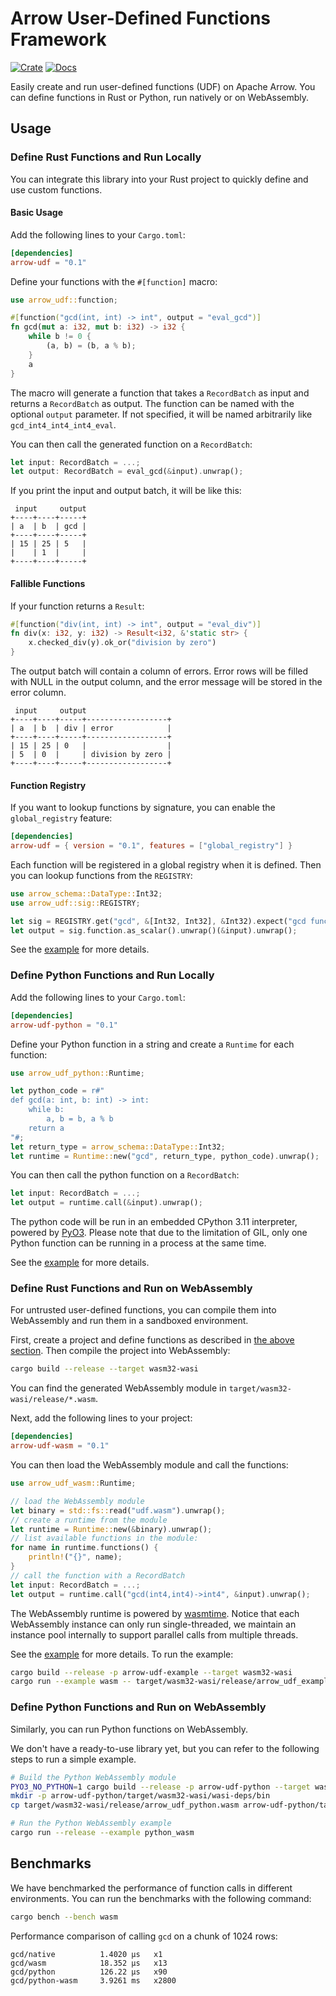 # Arrow User-Defined Functions Framework

[![Crate](https://img.shields.io/crates/v/arrow-udf.svg)](https://crates.io/crates/arrow-udf)
[![Docs](https://docs.rs/arrow-udf/badge.svg)](https://docs.rs/arrow-udf)

Easily create and run user-defined functions (UDF) on Apache Arrow.
You can define functions in Rust or Python, run natively or on WebAssembly.

## Usage

### Define Rust Functions and Run Locally

You can integrate this library into your Rust project to quickly define and use custom functions.

#### Basic Usage

Add the following lines to your `Cargo.toml`:

```toml
[dependencies]
arrow-udf = "0.1"
```

Define your functions with the `#[function]` macro:

```rust
use arrow_udf::function;

#[function("gcd(int, int) -> int", output = "eval_gcd")]
fn gcd(mut a: i32, mut b: i32) -> i32 {
    while b != 0 {
        (a, b) = (b, a % b);
    }
    a
}
```

The macro will generate a function that takes a `RecordBatch` as input and returns a `RecordBatch` as output.
The function can be named with the optional `output` parameter.
If not specified, it will be named arbitrarily like `gcd_int4_int4_int4_eval`.

You can then call the generated function on a `RecordBatch`:

```rust
let input: RecordBatch = ...;
let output: RecordBatch = eval_gcd(&input).unwrap();
```

If you print the input and output batch, it will be like this:

```text
 input     output
+----+----+-----+
| a  | b  | gcd |
+----+----+-----+
| 15 | 25 | 5   |
|    | 1  |     |
+----+----+-----+
```

#### Fallible Functions

If your function returns a `Result`:

```rust
#[function("div(int, int) -> int", output = "eval_div")]
fn div(x: i32, y: i32) -> Result<i32, &'static str> {
    x.checked_div(y).ok_or("division by zero")
}
```

The output batch will contain a column of errors. Error rows will be filled with NULL in the output column,
and the error message will be stored in the error column.

```text
 input     output
+----+----+-----+------------------+
| a  | b  | div | error            |
+----+----+-----+------------------+
| 15 | 25 | 0   |                  |
| 5  | 0  |     | division by zero |
+----+----+-----+------------------+
```

#### Function Registry

If you want to lookup functions by signature, you can enable the `global_registry` feature:

```toml
[dependencies]
arrow-udf = { version = "0.1", features = ["global_registry"] }
```

Each function will be registered in a global registry when it is defined.
Then you can lookup functions from the `REGISTRY`:

```rust
use arrow_schema::DataType::Int32;
use arrow_udf::sig::REGISTRY;

let sig = REGISTRY.get("gcd", &[Int32, Int32], &Int32).expect("gcd function");
let output = sig.function.as_scalar().unwrap()(&input).unwrap();
```

See the [example](./arrow-udf/examples/rust.rs) for more details.

### Define Python Functions and Run Locally

Add the following lines to your `Cargo.toml`:

```toml
[dependencies]
arrow-udf-python = "0.1"
```

Define your Python function in a string and create a `Runtime` for each function:

```rust
use arrow_udf_python::Runtime;

let python_code = r#"
def gcd(a: int, b: int) -> int:
    while b:
        a, b = b, a % b
    return a
"#;
let return_type = arrow_schema::DataType::Int32;
let runtime = Runtime::new("gcd", return_type, python_code).unwrap();
```

You can then call the python function on a `RecordBatch`:

```rust
let input: RecordBatch = ...;
let output = runtime.call(&input).unwrap();
```

The python code will be run in an embedded CPython 3.11 interpreter, powered by [PyO3](pyo3.rs).
Please note that due to the limitation of GIL, only one Python function can be running in a process at the same time.

See the [example](./arrow-udf-python/examples/python.rs) for more details.

### Define Rust Functions and Run on WebAssembly

For untrusted user-defined functions, you can compile them into WebAssembly and run them in a sandboxed environment.

First, create a project and define functions as described in [the above section](#define-rust-functions-and-run-locally).
Then compile the project into WebAssembly:

```sh
cargo build --release --target wasm32-wasi
```

You can find the generated WebAssembly module in `target/wasm32-wasi/release/*.wasm`.

Next, add the following lines to your project:

```toml
[dependencies]
arrow-udf-wasm = "0.1"
```

You can then load the WebAssembly module and call the functions:

```rust
use arrow_udf_wasm::Runtime;

// load the WebAssembly module
let binary = std::fs::read("udf.wasm").unwrap();
// create a runtime from the module
let runtime = Runtime::new(&binary).unwrap();
// list available functions in the module:
for name in runtime.functions() {
    println!("{}", name);
}
// call the function with a RecordBatch
let input: RecordBatch = ...;
let output = runtime.call("gcd(int4,int4)->int4", &input).unwrap();
```

The WebAssembly runtime is powered by [wasmtime](https://wasmtime.dev/). 
Notice that each WebAssembly instance can only run single-threaded, we maintain an instance pool internally to support parallel calls from multiple threads.

See the [example](./arrow-udf-wasm/examples/wasm.rs) for more details. To run the example:

```sh
cargo build --release -p arrow-udf-example --target wasm32-wasi
cargo run --example wasm -- target/wasm32-wasi/release/arrow_udf_example.wasm
```

### Define Python Functions and Run on WebAssembly

Similarly, you can run Python functions on WebAssembly.

We don't have a ready-to-use library yet, but you can refer to the following steps to run a simple example.

```sh
# Build the Python WebAssembly module
PYO3_NO_PYTHON=1 cargo build --release -p arrow-udf-python --target wasm32-wasi
mkdir -p arrow-udf-python/target/wasm32-wasi/wasi-deps/bin
cp target/wasm32-wasi/release/arrow_udf_python.wasm arrow-udf-python/target/wasm32-wasi/wasi-deps/bin/python.wasm

# Run the Python WebAssembly example
cargo run --release --example python_wasm
```

## Benchmarks

We have benchmarked the performance of function calls in different environments.
You can run the benchmarks with the following command:

```sh
cargo bench --bench wasm
```

Performance comparison of calling `gcd` on a chunk of 1024 rows:

```
gcd/native          1.4020 µs   x1
gcd/wasm            18.352 µs   x13
gcd/python          126.22 µs   x90
gcd/python-wasm     3.9261 ms   x2800
```
